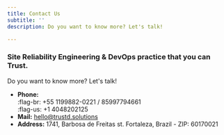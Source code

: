 ```yaml
---
title: Contact Us
subtitle: ''
description: Do you want to know more? Let's talk!

---
```

### Site Reliability Engineering & DevOps practice that you can Trust.

Do you want to know more? Let's talk!

* **Phone:**  
  :flag-br: +55 1199882-0221 / 85997794661  
  :flag-us: +1 4048202125
* **Mail:** hello@trustd.solutions
* **Address:** 1741, Barbosa de Freitas st. Fortaleza, Brazil - ZIP: 60170021